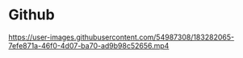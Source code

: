 # Github

https://user-images.githubusercontent.com/54987308/183282065-7efe871a-46f0-4d07-ba70-ad9b98c52656.mp4

